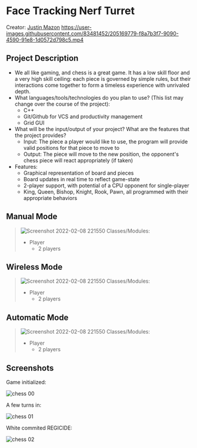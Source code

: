 # Face Tracking Nerf Turret

Creator: [Justin Mazon](https://github.com/JustintheBox)
https://user-images.githubusercontent.com/83481452/205169779-f8a7b3f7-9090-4590-91e8-1d0572d798c5.mp4

## Project Description
  * We all like gaming, and chess is a great game. It has a low skill floor and a very high skill ceiling: each piece is governed by simple rules, but their interactions come together to form a timeless experience with unrivaled depth.
  * What languages/tools/technologies do you plan to use? (This list may change over the course of the project):
    * C++
    * Git/Github for VCS and productivity management
    * Grid GUI
  * What will be the input/output of your project? What are the features that the project provides?
    * Input: The piece a player would like to use, the program will provide valid positions for that piece to move to
    * Output: The piece will move to the new position, the opponent's chess piece will react appropriately (if taken)
  * Features:
    * Graphical representation of board and pieces
    * Board updates in real time to reflect game-state
    * 2-player support, with potential of a CPU opponent for single-player
    * King, Queen, Bishop, Knight, Rook, Pawn, all programmed with their appropriate behaviors

## Manual Mode
 > ![Screenshot 2022-02-08 221550](https://user-images.githubusercontent.com/97067245/153135246-06b265cf-1af4-41b9-9b78-fa3437d49dbb.png)
 > Classes/Modules:
 > * Player
 >   * 2 players
 
 ## Wireless Mode
 > ![Screenshot 2022-02-08 221550](https://user-images.githubusercontent.com/97067245/153135246-06b265cf-1af4-41b9-9b78-fa3437d49dbb.png)
 > Classes/Modules:
 > * Player
 >   * 2 players
 
 ##  Automatic Mode
 > ![Screenshot 2022-02-08 221550](https://user-images.githubusercontent.com/97067245/153135246-06b265cf-1af4-41b9-9b78-fa3437d49dbb.png)
 > Classes/Modules:
 > * Player
 >   * 2 players

 


 ## Screenshots
 Game initialized:
 
 ![chess 00](https://user-images.githubusercontent.com/97067245/157372701-473d2a9a-3afa-4cf5-83ba-6a63824f1f32.png)
 
 A few turns in:
 
 ![chess 01](https://user-images.githubusercontent.com/97067245/157372745-1b957fd2-31a6-4703-a351-c0dbecdd31c3.png)
 
 White commited REGICIDE:
 
 ![chess 02](https://user-images.githubusercontent.com/97067245/157372798-022f25ff-675f-48ec-9743-56ed5840a890.png)
 



 

